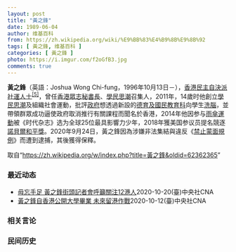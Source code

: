 ```yaml
---
layout: post
title: "黃之鋒"
date: 1989-06-04
author: 维基百科
from: https://zh.wikipedia.org/wiki/%E9%BB%83%E4%B9%8B%E9%8B%92
tags: [ 黃之鋒, 维基百科 ]
categories: [ 黃之鋒 ]
photo: https://i.imgur.com/f2oGfB3.jpg
comments: true
---
```

<div class="mw-parser-output"><div id="noteTA-1570c39f" class="noteTA"><div class="noteTA-local"><div data-noteta-code="zh-cn:失读症; zh-tw:失讀症; zh-hk:閱讀障礙;"></div><div data-noteta-code="zh-cn:短信; zh-tw:簡訊; zh-hk:短訊;"></div><div data-noteta-code="zh-cn:Facebook; zh-tw:臉書; zh-hk:Facebook;"></div><div data-noteta-code="啓"></div></div></div>

<p><b>黃之鋒</b>（英語：<span lang="en">Joshua Wong Chi-fung</span>，1996年10月13日<span class="useeditintro" title="Template:BLP editintro">－</span>），<a href="/wiki/%E9%A6%99%E6%B8%AF" title="香港">香港</a><a href="/wiki/%E6%B0%91%E4%B8%BB%E8%87%AA%E6%B1%BA%E6%B4%BE" class="mw-redirect" title="民主自決派">民主自決派</a><a href="/wiki/%E7%A4%BE%E6%9C%83%E9%81%8B%E5%8B%95" title="社會運動">社運人士</a><sup id="cite_ref-5" class="reference"><a href="#cite_note-5">[5]</a></sup>，曾任<a href="/wiki/%E9%A6%99%E6%B8%AF%E7%9C%BE%E5%BF%97" title="香港眾志">香港眾志</a><a href="/wiki/%E7%A7%98%E6%9B%B8%E9%95%B7" title="秘書長">秘書長</a>、<a href="/wiki/%E5%AD%B8%E6%B0%91%E6%80%9D%E6%BD%AE" title="學民思潮">學民思潮</a>召集人，2011年，14歲时他創立<a href="/wiki/%E5%AD%B8%E6%B0%91%E6%80%9D%E6%BD%AE" title="學民思潮">學民思潮</a>及組織社會運動，批評<a href="/wiki/%E9%A6%99%E6%B8%AF%E6%94%BF%E5%BA%9C" class="mw-redirect" title="香港政府">政府</a>想透過新設的<a href="/wiki/%E5%BE%B7%E8%82%B2%E5%8F%8A%E5%9C%8B%E6%B0%91%E6%95%99%E8%82%B2%E7%A7%91" title="德育及國民教育科">德育及國民教育科</a>向學生<a href="/wiki/%E6%B4%97%E8%85%A6" title="洗腦">洗腦</a>，並帶領群眾成功逼使政府取消推行有關課程而聞名於香港，2014年他因参与<a href="/wiki/%E9%9B%A8%E5%82%98%E9%81%8B%E5%8B%95" class="mw-redirect" title="雨傘運動">雨傘運動</a>被《时代杂志》选为全球25位最具影響力少年，2018年獲美国参议员提名競逐<a href="/wiki/%E8%AB%BE%E8%B2%9D%E7%88%BE%E5%92%8C%E5%B9%B3%E7%8D%8E" class="mw-redirect" title="諾貝爾和平獎">諾貝爾和平獎</a>。2020年9月24日，黃之鋒因為涉嫌非法集結與違反《<a href="/wiki/%E7%A6%81%E6%AD%A2%E8%92%99%E9%9D%A2%E8%A6%8F%E4%BE%8B" title="禁止蒙面規例">禁止蒙面規例</a>》而遭到逮捕，其後獲得保釋。
</p>
</div><noscript><img src="//zh.wikipedia.org/wiki/Special:CentralAutoLogin/start?type=1x1" alt="" title="" width="1" height="1" style="border: none; position: absolute;"></noscript>
<div class="printfooter">取自“<a dir="ltr" href="https://zh.wikipedia.org/w/index.php?title=黃之鋒&amp;oldid=62362365">https://zh.wikipedia.org/w/index.php?title=黃之鋒&amp;oldid=62362365</a>”</div><div id="recent-news"><h3>最近动态</h3><ul><li><a href="https://nodebe4.github.io/waimei/2020-10-20/%E6%AF%8B%E5%BF%98%E6%89%8B%E8%B6%B3-%E9%BB%83%E4%B9%8B%E9%8B%92%E8%A1%97%E9%A0%AD%E8%A8%98%E8%80%85%E6%9C%83%E5%91%BC%E7%B1%B2%E9%97%9C%E6%B3%A812%E6%B8%AF%E4%BA%BA" title="毋忘手足 黃之鋒街頭記者會呼籲關注12港人—— （中央社台北20日電）港媒報導，前香港眾志祕書長黃之鋒等人今晚在銅鑼灣街頭舉行記者會，呼籲香港市民關注遭中國當局刑拘、至今仍音訊全無的12名港人。...">毋忘手足 黃之鋒街頭記者會呼籲關注12港人</a><time>2020-10-20</time><a class="tag">(臺)中央社CNA</a></li>
<li><a href="https://nodebe4.github.io/waimei/2020-10-12/%E9%BB%83%E4%B9%8B%E9%8B%92%E8%87%AA%E9%A6%99%E6%B8%AF%E5%85%AC%E9%96%8B%E5%A4%A7%E5%AD%B8%E7%95%A2%E6%A5%AD-%E6%9C%AA%E4%BE%86%E7%95%99%E6%B8%AF%E4%BD%9C%E6%88%B0" title="黃之鋒自香港公開大學畢業 未來留港作戰—— 香港眾志前秘書長黃之鋒12日在社群媒體上表示，他已自香港公開大學畢業。（圖取自facebook.com/joshuawongchifung） （中央社...">黃之鋒自香港公開大學畢業 未來留港作戰</a><time>2020-10-12</time><a class="tag">(臺)中央社CNA</a></li>
</ul></div><div id="open-opinion"><h3>相关言论</h3><ul></ul></div><div id="mjls-record"><h3>民间历史</h3><ul></ul></div>